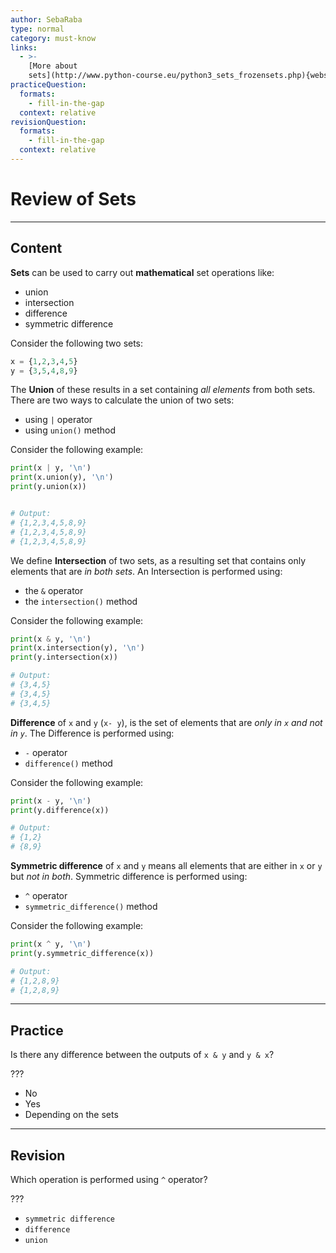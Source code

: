 ```yaml
---
author: SebaRaba
type: normal
category: must-know
links:
  - >-
    [More about
    sets](http://www.python-course.eu/python3_sets_frozensets.php){website}
practiceQuestion:
  formats:
    - fill-in-the-gap
  context: relative
revisionQuestion:
  formats:
    - fill-in-the-gap
  context: relative
---
```


# Review of Sets


---

## Content

**Sets** can be used to carry out **mathematical** set operations like:  

- union
- intersection
- difference
- symmetric difference

Consider the following two sets:

```python
x = {1,2,3,4,5}
y = {3,5,4,8,9}
```

The **Union** of these results in a set containing *all elements* from both sets. There are two ways to calculate the union of two sets:

- using `|` operator
- using `union()` method

Consider the following example:

```python
print(x | y, '\n')
print(x.union(y), '\n')
print(y.union(x))


# Output:
# {1,2,3,4,5,8,9}
# {1,2,3,4,5,8,9}
# {1,2,3,4,5,8,9}
```

We define **Intersection** of two sets, as a resulting set that contains only elements that are *in both sets*. An Intersection is performed using:

- the `&` operator
- the `intersection()` method

Consider the following example:

```python
print(x & y, '\n')
print(x.intersection(y), '\n')
print(y.intersection(x))

# Output:
# {3,4,5}
# {3,4,5}
# {3,4,5}
```

**Difference** of `x` and `y` (`x- y`), is the set of elements that are *only in `x` and not in `y`*. The Difference is performed using:

- `-` operator
- `difference()` method

Consider the following example:

```python
print(x - y, '\n')
print(y.difference(x))

# Output:
# {1,2}
# {8,9}
```

**Symmetric difference** of `x` and `y` means all elements that are either in `x` or `y` but *not in both*.
Symmetric difference is performed using:

- `^` operator
- `symmetric_difference()` method

Consider the following example:

```python
print(x ^ y, '\n')
print(y.symmetric_difference(x))

# Output:
# {1,2,8,9}
# {1,2,8,9}
```


---

## Practice

Is there any difference between the outputs of `x & y` and `y & x`?

???

- No
- Yes
- Depending on the sets


---

## Revision

Which operation is performed using `^` operator?

???

- `symmetric difference`
- `difference`
- `union`
 
